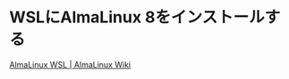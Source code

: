 # WSLにAlmaLinux 8をインストールする

[AlmaLinux WSL | AlmaLinux Wiki](https://wiki.almalinux.org/documentation/wsl.html#about-wsl)

